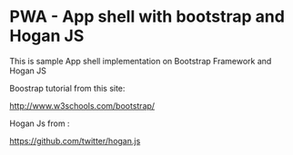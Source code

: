# PWA - App shell with bootstrap and Hogan JS

This is sample App shell implementation on Bootstrap Framework and Hogan JS

Boostrap tutorial from this site:

http://www.w3schools.com/bootstrap/

Hogan Js from :

https://github.com/twitter/hogan.js